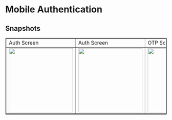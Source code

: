 # Mobile Authentication

## Snapshots

<table border=2>
  <tr>
    <td>Auth Screen</td>
    <td>Auth Screen</td>
    <td>OTP Screen</td>
    <td>OTP Screen</td>
     <td>OTP Screen</td>
    <td>Home Screen</td>
  </tr>
  <tr>
    <td><img src="https://user-images.githubusercontent.com/58872762/117436586-c278bd00-af4c-11eb-94d2-5ff16a13f7ff.jpg" width=200></td>
    <td><img src="https://user-images.githubusercontent.com/58872762/117436644-d3c1c980-af4c-11eb-933a-3749b04b5d39.jpg" width=200></td>
    <td><img src="https://user-images.githubusercontent.com/58872762/117436681-dfad8b80-af4c-11eb-870e-21c2a2f0c3f9.jpg" width=200></td>
    <td><img src="https://user-images.githubusercontent.com/58872762/117436751-f81da600-af4c-11eb-8fb5-7cc452647d56.jpg" width=200></td>
    <td><img src="https://user-images.githubusercontent.com/58872762/117436800-053a9500-af4d-11eb-99a0-c7c49c240fc6.jpg" width=200></td>
      <td><img src="https://user-images.githubusercontent.com/58872762/117436834-0f5c9380-af4d-11eb-8dca-8308d0466747.jpg" width=200></td>
  </tr>
 </table>
